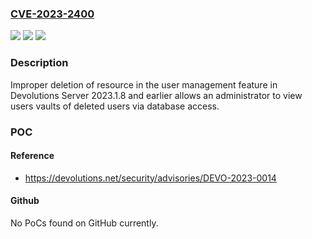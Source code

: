 ### [CVE-2023-2400](https://cve.mitre.org/cgi-bin/cvename.cgi?name=CVE-2023-2400)
![](https://img.shields.io/static/v1?label=Product&message=Server&color=blue)
![](https://img.shields.io/static/v1?label=Version&message=0%3C%3D%202023.1.8%20&color=brighgreen)
![](https://img.shields.io/static/v1?label=Vulnerability&message=n%2Fa&color=brighgreen)

### Description

Improper deletion of resource in the user management feature in Devolutions Server 2023.1.8  and earlier allows an administrator to view users vaults of deleted users via database access.

### POC

#### Reference
- https://devolutions.net/security/advisories/DEVO-2023-0014

#### Github
No PoCs found on GitHub currently.

